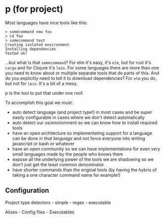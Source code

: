 # p (for project)

Most languages have nice tools like this:

```
> somecommand new foo
> cd foo
> somecommand test
Creating isolated environment 
Installing dependencies
Tested ok!
```

...but what is that `somecommand`? For elm it's easy, it's `elm`, but for rust it's `cargo` and for Clojure it's `lein`. For some languages there are more than one you need to know about or multiple separate tools that do parts of this. And do you explicitly need to tell it to download dependencies? For `elm` you do, but not for `lein`. It's a bit of a mess.

p is the tool to put that under one roof.

To accomplish this goal we must:

- auto detect language (and project type!) in most cases and be super easily configurable in cases where we don't detect automatically 
- auto detect our os/environment so we can know how to install required tools
- have an open architecture so implementating support for a language can be done _in that language_ and not force everyone into writing javascript or bash or whatever
- have an open community so we can have implementations for even very small languages made by the people who knows them
- expose all the underlying power of the tools we are shadowing so we don't just get the least common denominator
- have shorter commands than the original tools (by having the hybris of taking a one character command name for example!)

## Configuration 

Project type detectors
    - simple
    - regex
    - executable

Alises
    - Config files
    - Executables
